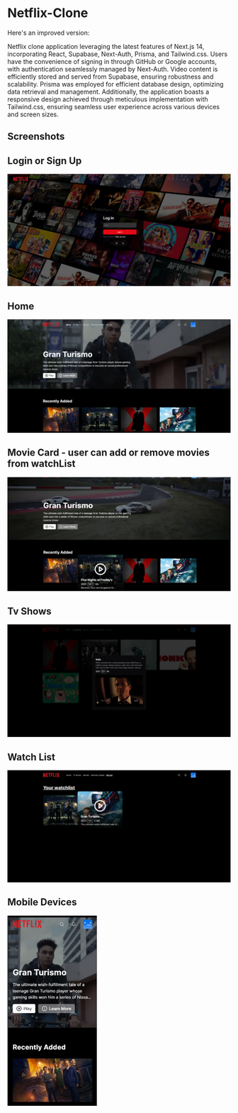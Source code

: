 # Netflix-Clone
Here's an improved version:

Netflix clone application leveraging the latest features of Next.js 14, incorporating React, Supabase, Next-Auth, Prisma, and Tailwind.css. Users have the convenience of signing in through GitHub or Google accounts, with authentication seamlessly managed by Next-Auth. Video content is efficiently stored and served from Supabase, ensuring robustness and scalability. Prisma was employed for efficient database design, optimizing data retrieval and management. Additionally, the application boasts a responsive design achieved through meticulous implementation with Tailwind.css, ensuring seamless user experience across various devices and screen sizes.


## Screenshots
## Login or Sign Up
![App Screenshot](https://github.com/akashghosh256/Netflix-Clone/blob/main/screenshots/loginorSignin.png)

## Home 
![App Screenshot](https://github.com/akashghosh256/Netflix-Clone/blob/main/screenshots/home.png)

## Movie Card - user can add or remove movies from watchList
![App Screenshot](https://github.com/akashghosh256/Netflix-Clone/blob/main/screenshots/videocard.png)


## Tv Shows
![App Screenshot](https://github.com/akashghosh256/Netflix-Clone/blob/main/screenshots/tvshows.png)

## Watch List
![App Screenshot](https://github.com/akashghosh256/Netflix-Clone/blob/main/screenshots/watchlist.png)


## Mobile Devices
<img src="https://github.com/akashghosh256/Netflix-Clone/blob/main/screenshots/phone.png" width="40%" height="34%">





















